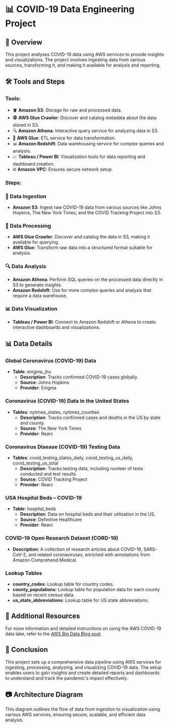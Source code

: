 # 📊 COVID-19 Data Engineering Project

## 📝 Overview
This project analyses COVID-19 data using AWS services to provide insights and visualizations. The project involves ingesting data from various sources, transforming it, and making it available for analysis and reporting. 

## 🛠️ Tools and Steps

### Tools:
- 🪣 **Amazon S3**: Storage for raw and processed data.
- 🕵️ **AWS Glue Crawler**: Discover and catalog metadata about the data stored in S3.
- 🔍 **Amazon Athena**: Interactive query service for analyzing data in S3.
- 🧩 **AWS Glue**: ETL service for data transformation.
- 📊 **Amazon Redshift**: Data warehousing service for complex queries and analysis.
- 📈 **Tableau / Power BI**: Visualization tools for data reporting and dashboard creation.
- 🌐 **Amazon VPC**: Ensures secure network setup.

### Steps:

### 🔄 Data Ingestion
- **Amazon S3**: Ingest raw COVID-19 data from various sources like Johns Hopkins, The New York Times, and the COVID Tracking Project into S3.

### 🧩 Data Processing
- **AWS Glue Crawler**: Discover and catalog the data in S3, making it available for querying.
- **AWS Glue**: Transform raw data into a structured format suitable for analysis.

### 🔍 Data Analysis
- **Amazon Athena**: Perform SQL queries on the processed data directly in S3 to generate insights.
- **Amazon Redshift**: Use for more complex queries and analysis that require a data warehouse.

### 📊 Data Visualization
- **Tableau / Power BI**: Connect to Amazon Redshift or Athena to create interactive dashboards and visualizations.

## 📊 Data Details

### Global Coronavirus (COVID-19) Data
- **Table**: enigma_jhu
  - **Description**: Tracks confirmed COVID-19 cases globally.
  - **Source**: Johns Hopkins
  - **Provider**: Enigma

### Coronavirus (COVID-19) Data in the United States
- **Tables**: nytimes_states, nytimes_counties
  - **Description**: Tracks confirmed cases and deaths in the US by state and county.
  - **Source**: The New York Times
  - **Provider**: Rearc

### Coronavirus Disease (COVID-19) Testing Data
- **Tables**: covid_testing_states_daily, covid_testing_us_daily, covid_testing_us_total
  - **Description**: Tracks testing data, including number of tests conducted and test results.
  - **Source**: COVID Tracking Project
  - **Provider**: Rearc

### USA Hospital Beds – COVID-19
- **Table**: hospital_beds
  - **Description**: Data on hospital beds and their utilization in the US.
  - **Source**: Definitive Healthcare
  - **Provider**: Rearc

### COVID-19 Open Research Dataset (CORD-19)
- **Description**: A collection of research articles about COVID-19, SARS-CoV-2, and related coronaviruses, enriched with annotations from Amazon Comprehend Medical.

### Lookup Tables
- **country_codes**: Lookup table for country codes.
- **county_populations**: Lookup table for population data for each county based on recent census data.
- **us_state_abbreviations**: Lookup table for US state abbreviations.

## 🔗 Additional Resources
For more information and detailed instructions on using the AWS COVID-19 data lake, refer to the [AWS Big Data Blog post](https://aws.amazon.com/blogs/big-data/a-public-data-lake-for-analysis-of-covid-19-data/).

## 📝 Conclusion
This project sets up a comprehensive data pipeline using AWS services for ingesting, processing, analyzing, and visualizing COVID-19 data. The setup enables users to gain insights and create detailed reports and dashboards to understand and track the pandemic's impact effectively.

## 📷 Architecture Diagram
This diagram outlines the flow of data from ingestion to visualization using various AWS services, ensuring secure, scalable, and efficient data analysis.

